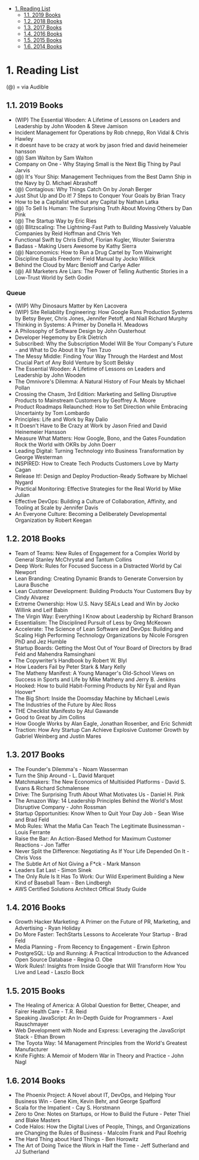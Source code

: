<!-- TOC -->

- [1. Reading List](#1-reading-list)
    - [1.1. 2019 Books](#11-2019-books)
    - [1.2. 2018 Books](#12-2018-books)
    - [1.3. 2017 Books](#13-2017-books)
    - [1.4. 2016 Books](#14-2016-books)
    - [1.5. 2015 Books](#15-2015-books)
    - [1.6. 2014 Books](#16-2014-books)

<!-- /TOC -->

# 1. Reading List
(@) = via Audible

## 1.1. 2019 Books
* (WIP) The Essential Wooden: A Lifetime of Lessons on Leaders and Leadership by John Wooden & Steve Jamison
* Incident Management for Operations by Rob chnepp, Ron Vidal & Chris Hawley
* it doesnt have to be crazy at work by jason fried and david heinemeier hansson 
* (@) Sam Walton by Sam Walton
* Company on One - Why Staying Small is the Next Big Thing by Paul Jarvis
* (@) It's Your Ship: Management Techniques from the Best Damn Ship in the Navy by D. Michael Abrashoff
* (@) Contagious: Why Things Catch On by Jonah Berger
* Just Shut Up and Do it! 7 Steps to Conquer Your Goals by Brian Tracy
* How to be a Capitalist without any Capital by Nathan Latka
* (@) To Sell Is Human: The Surprising Truth About Moving Others by Dan Pink
* (@) The Startup Way by Eric Ries
* (@) Blitzscaling: The Lightning-Fast Path to Building Massively Valuable Companies by Reid Hoffman and Chris Yeh
* Functional Swift by Chris Eidhof, Florian Kugler, Wouter Swierstra
* Badass - Making Users Awesome by Kathy Sierra
* (@) Narconomics: How to Run a Drug Cartel by Tom Wainwright
* Discipline Equals Freedom: Field Manual by Jocko Willick
* Behind the Cloud by Marc Benioff and Carlye Adler
* (@) All Marketers Are Liars: The Power of Telling Authentic Stories in a Low-Trust World by Seth Godin

### Queue
* (WIP) Why Dinosaurs Matter by Ken Lacovera
* (WIP) Site Reliability Engineering: How Google Runs Production Systems by  Betsy Beyer, Chris Jones, Jennifer Petoff, and Niall Richard Murphy
* Thinking in Systems: A Primer by Donella H. Meadows
* A Philosophy of Software Design by John Ousterhout
* Developer Hegemony by Erik Dietrich
* Subscribed: Why the Subscription Model Will Be Your Company's Future - and What to Do About It by Tien Tzuo
* The Messy Middle: Finding Your Way Through the Hardest and Most Crucial Part of Any Bold Venture by Scott Belsky
* The Essential Wooden: A Lifetime of Lessons on Leaders and Leadership by John Wooden
* The Omnivore's Dilemma: A Natural History of Four Meals by Michael Pollan
* Crossing the Chasm, 3rd Edition: Marketing and Selling Disruptive Products to Mainstream Customers by Geoffrey A. Moore
* Product Roadmaps Relaunched: How to Set Direction while Embracing Uncertainty by Tom Lombardo
* Principles: Life and Work by Ray Dalio
* It Doesn't Have to Be Crazy at Work by Jason Fried and David Heinemeier Hansson 
* Measure What Matters: How Google, Bono, and the Gates Foundation Rock the World with OKRs by John Doerr
* Leading Digital: Turning Technology into Business Transformation by George Westerman
* INSPIRED: How to Create Tech Products Customers Love by Marty Cagan
* Release It!: Design and Deploy Production-Ready Software by Michael Nygard
* Practical Monitoring: Effective Strategies for the Real World by Mike Julian
* Effective DevOps: Building a Culture of Collaboration, Affinity, and Tooling at Scale by Jennifer Davis
* An Everyone Culture: Becoming a Deliberately Developmental Organization by Robert Keegan


## 1.2. 2018 Books
* Team of Teams: New Rules of Engagement for a Complex World by General Stanley McChrystal and Tantum Collins
* Deep Work: Rules for Focused Success in a Distracted World by Cal Newport
* Lean Branding: Creating Dynamic Brands to Generate Conversion by Laura Busche 
* Lean Customer Development: Building Products Your Customers Buy by Cindy Alvarez
* Extreme Ownership: How U.S. Navy SEALs Lead and Win by Jocko Willink and Leif Babin
* The Virgin Way: Everything I Know about Leadership by Richard Branson
* Essentialism: The Disciplined Pursuit of Less by Greg McKeown
* Accelerate: The Science of Lean Software and DevOps: Building and Scaling High Performing Technology Organizations by Nicole Forsgren PhD and Jez Humble
* Startup Boards: Getting the Most Out of Your Board of Directors by Brad Feld and Mahendra Ramsinghani
* The Copywriter’s Handbook by Robert W. Blyl
* How Leaders Fail by Peter Stark & Mary Kelly
* The Matheny Manifest: A Young Manager's Old-School Views on Success in Sports and Life by Mike Matheny and Jerry B. Jenkins
* Hooked: How to build Habit-Forming Products by Nir Eyal and Ryan Hoover* 
* The Big Short: Inside the Doomsday Machine by Michael Lewis
* The Industries of the Future by Alec Ross
* THE Checklist Manifesto by Atul Gawande
* Good to Great by Jim Collins
* How Google Works by Alan Eagle, Jonathan Rosenber, and Eric Schmidt
* Traction: How Any Startup Can Achieve Explosive Customer Growth by Gabriel Weinberg and Justin Mares



## 1.3. 2017 Books
* The Founder's Dilemma's - Noam Wasserman
* Turn the Ship Around - L. David Marquet
* Matchmakers: The New Economics of Multisided Platforms - David S. Evans & Richard Schmalensee
* Drive: The Surprising Truth About What Motivates Us - Daniel H. Pink
* The Amazon Way: 14 Leadership Principles Behind the World's Most Disruptive Company - John Rossman
* Startup Opportunities: Know When to Quit Your Day Job - Sean Wise and Brad Feld
* Mob Rules: What the Mafia Can Teach The Legitimate Businessman - Louis Ferrante
* Raise the Bar: An Action-Based Method for Maximum Customer Reactions - Jon Taffer
* Never Split the Difference: Negotiating As If Your Life Depended On It - Chris Voss
* The Subtle Art of Not Giving a F*ck - Mark Manson
* Leaders Eat Last - Simon Sinek
* The Only Rule Is It Has To Work: Our Wild Experiment Building a New Kind of Baseball Team - Ben Lindbergh
* AWS Certified Solutions Architect Offical Study Guide

## 1.4. 2016 Books
* Growth Hacker Marketing: A Primer on the Future of PR, Marketing, and Advertising - Ryan Holiday
* Do More Faster: TechStarts Lessons to Accelerate Your Startup - Brad Feld
* Media Planning - From Recency to Engagement - Erwin Ephron
* PostgreSQL: Up and Running: A Practical Introduction to the Advanced Open Source Database - Regina O. Obe
* Work Rules!: Insights from Inside Google that Will Transform How You Live and Lead - Laszlo Bock

## 1.5. 2015 Books
* The Healing of America: A Global Question for Better, Cheaper, and Fairer Health Care - T.R. Reid
* Speaking JavaScript: An In-Depth Guide for Programmers - Axel Rauschmayer
* Web Development with Node and Express: Leveraging the JavaScript Stack - Ethan Brown
* The Toyota Way: 14 Management Principles from the World's Greatest Manufacturer
* Knife Fights: A Memoir of Modern War in Theory and Practice - John Nagl

## 1.6. 2014 Books 
* The Phoenix Project: A Novel about IT, DevOps, and Helping Your Business Win - Gene Kim, Kevin Behr, and George Spafford
* Scala for the Impatient - Cay S. Horstmann
* Zero to One: Notes on Startups, or How to Build the Future - Peter Thiel and Blake Masters
* Code Halos: How the Digital Lives of People, Things, and Organizations are Changing the Rules of Business - Malcolm Frank and Paul Roehrig
*  The Hard Thing about Hard Things - Ben Horowitz
* The Art of Doing Twice the Work in Half the Time - Jeff Sutherland and JJ Sutherland
